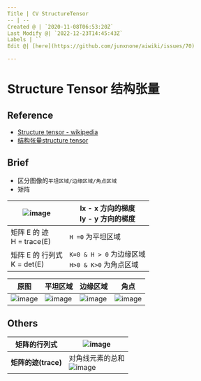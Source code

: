 ```yaml
---
Title | CV StructureTensor
-- | --
Created @ | `2020-11-08T06:53:20Z`
Last Modify @| `2022-12-23T14:45:43Z`
Labels | ``
Edit @| [here](https://github.com/junxnone/aiwiki/issues/70)

---
```


# Structure Tensor 结构张量

## Reference
- [Structure tensor - wikipedia](https://en.wikipedia.org/wiki/Structure_tensor)
- [结构张量structure tensor](https://blog.csdn.net/u011596455/article/details/71809311)

## Brief
- 区分图像的`平坦区域/边缘区域/角点区域`
- 矩阵


![image](https://user-images.githubusercontent.com/2216970/98459212-9d8cd280-21d3-11eb-9e26-1092e0458861.png) | Ix - x 方向的梯度<br>Iy - y 方向的梯度
-- | --
矩阵 E 的 迹<br>H = trace(E) |  `H =0` 为平坦区域
矩阵 E 的 行列式<br>K = det(E) | `K=0 & H > 0` 为边缘区域<br> `H>0 & K>0` 为角点区域


原图 | 平坦区域 | 边缘区域 | 角点 
-- | -- | -- | -- 
![image](https://user-images.githubusercontent.com/2216970/98459107-6ec22c80-21d2-11eb-8584-f436cc0cbede.png) | ![image](https://user-images.githubusercontent.com/2216970/98459108-71248680-21d2-11eb-96e0-27aa7bb0c0ab.png) | ![image](https://user-images.githubusercontent.com/2216970/98459111-7386e080-21d2-11eb-8d75-e353d6aa3e7c.png) | ![image](https://user-images.githubusercontent.com/2216970/98459112-75e93a80-21d2-11eb-9a65-81655bc035e3.png)



## Others

矩阵的行列式 | ![image](https://user-images.githubusercontent.com/2216970/98459322-cc577880-21d4-11eb-8cef-c995086dd02b.png)
-- | --
**矩阵的迹(trace)** | 对角线元素的总和 <br>![image](https://user-images.githubusercontent.com/2216970/98459348-0d4f8d00-21d5-11eb-8678-4b64e2970f74.png)


